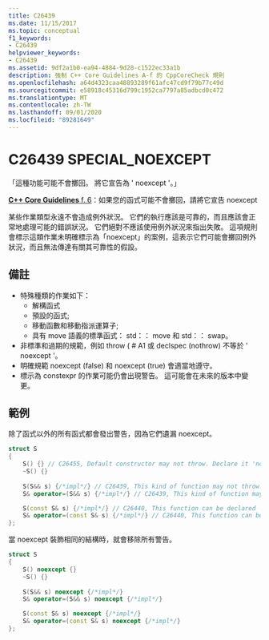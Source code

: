 ```yaml
---
title: C26439
ms.date: 11/15/2017
ms.topic: conceptual
f1_keywords:
- C26439
helpviewer_keywords:
- C26439
ms.assetid: 9df2a1b0-ea94-4884-9d28-c1522ec33a1b
description: 強制 C++ Core Guidelines A-f 的 CppCoreCheck 規則
ms.openlocfilehash: a64d4323caa48893289f61afc47cd9f79b77c49d
ms.sourcegitcommit: e58918c45316d799c1952ca7797a85adbcd0c472
ms.translationtype: MT
ms.contentlocale: zh-TW
ms.lasthandoff: 09/01/2020
ms.locfileid: "89281649"
---
```

# <a name="c26439-special_noexcept"></a>C26439 SPECIAL_NOEXCEPT

「這種功能可能不會擲回。 將它宣告為 ' noexcept '。」

[ **C++ Core Guidelines** f. 6](https://github.com/isocpp/CppCoreGuidelines/blob/master/CppCoreGuidelines.md#f6-if-your-function-may-not-throw-declare-it-noexcept)：如果您的函式可能不會擲回，請將它宣告 noexcept

某些作業類型永遠不會造成例外狀況。 它們的執行應該是可靠的，而且應該會正常地處理可能的錯誤狀況。 它們絕對不應該使用例外狀況來指出失敗。 這項規則會標示這類作業未明確標示為「noexcept」的案例，這表示它們可能會擲回例外狀況，而且無法傳達有關其可靠性的假設。

## <a name="remarks"></a>備註

- 特殊種類的作業如下：
  - 解構函式
  - 預設的函式;
  - 移動函數和移動指派運算子;
  - 具有 move 語義的標準函式： std：： move 和 std：： swap。
- 非標準和過期的規範，例如 throw ( # A1 或 declspec (nothrow) 不等於 ' noexcept '。
- 明確規範 noexcept (false) 和 noexcept (true) 會適當地遵守。
- 標示為 constexpr 的作業可能仍會出現警告。 這可能會在未來的版本中變更。

## <a name="example"></a>範例
除了函式以外的所有函式都會發出警告，因為它們遺漏 noexcept。 
```cpp
struct S 
{
    S() {} // C26455, Default constructor may not throw. Declare it 'noexcept' 
    ~S() {}
    
    S(S&& s) {/*impl*/} // C26439, This kind of function may not throw. Declare it 'noexcept' (f.6)
    S& operator=(S&& s) {/*impl*/} // C26439, This kind of function may not throw. Declare it 'noexcept' (f.6)

    S(const S& s) {/*impl*/} // C26440, This function can be declared 'noexcept'
    S& operator=(const S& s) {/*impl*/} // C26440, This function can be declared 'noexcept'
};
```
當 noexcept 裝飾相同的結構時，就會移除所有警告。
```cpp
struct S 
{
    S() noexcept {}
    ~S() {}
    
    S(S&& s) noexcept {/*impl*/}
    S& operator=(S&& s) noexcept {/*impl*/}

    S(const S& s) noexcept {/*impl*/}
    S& operator=(const S& s) noexcept {/*impl*/}
};
```
